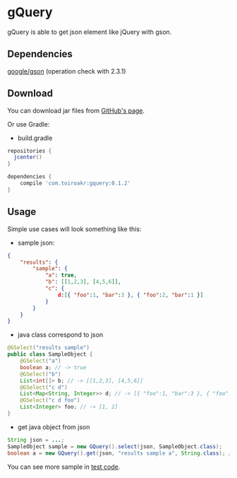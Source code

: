 # gQuery
gQuery is able to get json element like jQuery with gson.

## Dependencies
[google/gson][1] (operation check with 2.3.1)

## Download
You can download jar files from [GitHub's page][2].

Or use Gradle:

* build.gradle
```groovy
repositories {
  jcenter()
}

dependencies {
    compile 'com.toiroakr:gquery:0.1.2'
}
```

## Usage
Simple use cases will look something like this:


* sample json:
```json:sample.json
{
	"results": {
		"sample": {
			"a": true,
			"b": [[1,2,3], [4,5,6]],
			"c": {
          		d:[{ "foo":1, "bar":3 }, { "foo":2, "bar":1 }]
            }
		}
	}
}
```

* java class correspond to json
```java
@GSelect("results sample")
public class SampleObject {
	@GSelect("a")
    boolean a; // -> true
	@GSelect("b")
    List<int[]> b; // -> [[1,2,3], [4,5,6]]
	@GSelect("c d")
    List<Map<String, Integer>> d; // -> [{ "foo":1, "bar":3 }, { "foo":2, "bar":1 }]
	@GSelect("c d foo")
    List<Integer> foo; // -> [1, 2]
}
```
* get java object from json
```java
String json = ...;
SampleObject sample = new GQuery().select(json, SampleObject.class);
boolean a = new GQuery().get(json, "results sample a", String.class); // -> true
```

You can see more sample in [test code][3].

[1]: https://github.com/google/gson
[2]: https://github.com/toiroakr/maven/tree/gh-pages/com/github/toiroakr/gquery
[3]: https://github.com/toiroakr/gQuery/tree/master/src/test/java/com/toiroakr/gquery

